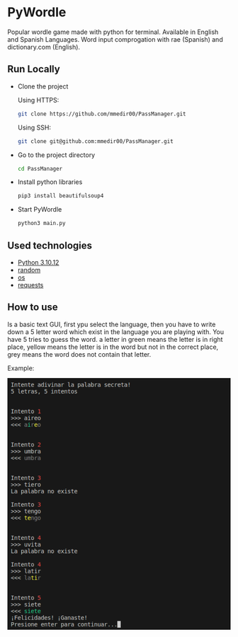 
# PyWordle

Popular wordle game made with python for terminal. Available in English and Spanish Languages. Word input comprogation with rae (Spanish) and dictionary.com (English).

## Run Locally

- Clone the project

    Using HTTPS:
    ```bash
    git clone https://github.com/mmedir00/PassManager.git
    ```
    Using SSH:
    ```bash
    git clone git@github.com:mmedir00/PassManager.git
    ```
- Go to the project directory

    ```bash
    cd PassManager
    ```
- Install python libraries
    ```bash
    pip3 install beautifulsoup4
    ```
- Start PyWordle

    ```bash
    python3 main.py
    ```

## Used technologies

 - [Python 3.10.12](https://www.python.org/downloads/release/python-31012/)
 - [random](https://docs.python.org/es/3.10/library/random.html)
 - [os](https://docs.python.org/3.10/library/os.html)
 - [requests](https://pypi.org/project/requests/)
## How to use

Is a basic text GUI, first ypu select the language, then you have to write down a 5 letter word which exist in the language you are playing with. You have 5 tries to guess the word. a letter in green means the letter is in right place, yellow means the letter is in the word but not in the correct place, grey means the word does not contain that letter.

Example:

![Use Example](https://raw.githubusercontent.com/mmedir00/PyWordle/main/etc/Example.png)